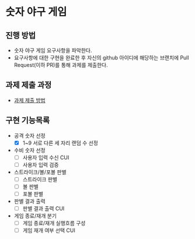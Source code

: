 # 숫자 야구 게임
## 진행 방법
* 숫자 야구 게임 요구사항을 파악한다.
* 요구사항에 대한 구현을 완료한 후 자신의 github 아이디에 해당하는 브랜치에 Pull Request(이하 PR)를 통해 과제를 제출한다.

## 과제 제출 과정
* [과제 제출 방법](https://github.com/next-step/nextstep-docs/tree/master/precourse)

## 구현 기능목록
* 공격 숫자 선정
  - [x] 1~9 서로 다른 세 자리 랜덤 수 선정
* 수비 숫자 선정
  - [ ] 사용자 입력 수신 CUI
  - [ ] 사용자 입력 검증
* 스트라이크/볼/포볼 판별
  - [ ] 스트라이크 판별
  - [ ] 볼 판별
  - [ ] 포볼 판별
* 판별 결과 출력
  - [ ] 판별 결과 출력 CUI
* 게임 종료/재개 분기
  - [ ] 게임 종료/재개 실행흐름 구성
  - [ ] 게임 재개 여부 선택 CUI
